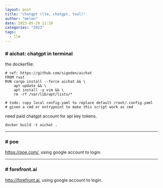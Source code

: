 ```yaml
---
layout: post
title: "chatgpt (llm, chatgpt, tool)"
author: "melon"
date: 2023-05-20 11:20
categories: "2023"
tags:
  - llm
---
```


### # aichat: chatgpt in terminal
the dockerfile:
```text
# ref: https://github.com/sigoden/aichat
FROM rust
RUN cargo install --force aichat && \
    apt update && \
    apt install -y vim && \
    rm -rf /var/lib/apt/lists/*

# todo: copy local config.yaml to replace default /root/.config.yaml
# given a cmd or entrypoint to make this script work as cmd
```
need paid chatgpt account for api key tokens.
```text
docker build -t aichat .
```

<hr>

### # poe
https://poe.com/, using google account to login.

<hr>

### # forefront.ai
http://forefront.ai, using google account to login.
